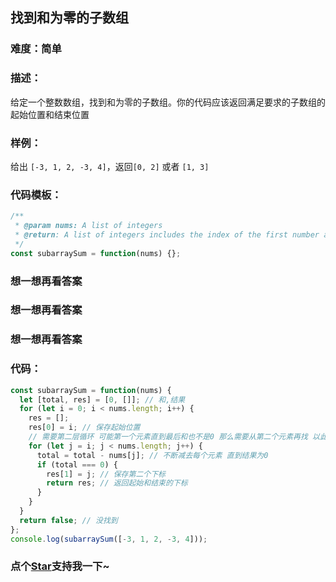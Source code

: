 ## 找到和为零的子数组

### 难度：简单

### 描述：

给定一个整数数组，找到和为零的子数组。你的代码应该返回满足要求的子数组的起始位置和结束位置

### 样例：

给出 `[-3, 1, 2, -3, 4]`，返回`[0, 2]` 或者 `[1, 3]`

### 代码模板：

```js
/**
 * @param nums: A list of integers
 * @return: A list of integers includes the index of the first number and the index of the last number
 */
const subarraySum = function(nums) {};
```

### 想一想再看答案

### 想一想再看答案

### 想一想再看答案

### 代码：

```js
const subarraySum = function(nums) {
  let [total, res] = [0, []]; // 和,结果
  for (let i = 0; i < nums.length; i++) {
    res = [];
    res[0] = i; // 保存起始位置
    // 需要第二层循环 可能第一个元素直到最后和也不是0 那么需要从第二个元素再找 以此类推
    for (let j = i; j < nums.length; j++) {
      total = total - nums[j]; // 不断减去每个元素 直到结果为0
      if (total === 0) {
        res[1] = j; // 保存第二个下标
        return res; // 返回起始和结束的下标
      }
    }
  }
  return false; // 没找到
};
console.log(subarraySum([-3, 1, 2, -3, 4]));
```
<!-- 特殊字符串：用于修改/删除markdown的结尾提示语-OBKoro1 -->
### 点个[Star](https://github.com/OBKoro1/Brush_algorithm)支持我一下~

<!-- '特殊字符串：用于删除编译后的issue组件-OBKoro1 -->
<!-- more -->
<comment-comment/>
